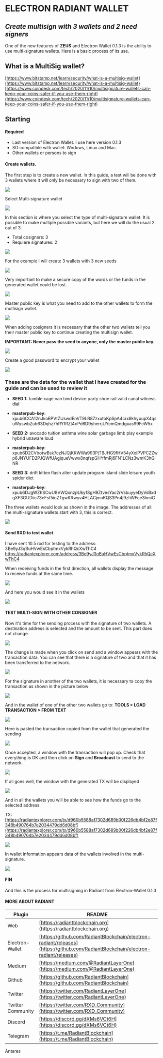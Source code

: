 # ELECTRON RADIANT WALLET
## _Create multisign with 3 wallets and 2 need signers_

One of the new features of **ZEUS** and Electron Wallet 0.1.3 is the ability to use multi-signature wallets. Here is a basic process of its use.

## What is a MultiSig wallet? 
[https://www.bitstamp.net/learn/security/what-is-a-multisig-wallet](https://www.bitstamp.net/learn/security/what-is-a-multisig-wallet)
[https://www.coindesk.com/tech/2020/11/10/multisignature-wallets-can-keep-your-coins-safer-if-you-use-them-right](https://www.coindesk.com/tech/2020/11/10/multisignature-wallets-can-keep-your-coins-safer-if-you-use-them-right)


## Starting

#### Required
* Last version of Electron Wallet. I use  here version 0.1.3
* SO compatible with wallet: Wndows, Linux and Mac.
* Other wallets or persons to sign

#### Create wallets.
The first step is to create a new wallet. In this guide, a test will be done with 3 wallets where it will only be necessary to sign with two of them.

![](https://github.com/Antares-RXD/Radiant-Guides/blob/main/Create-multisign-wallet/img/01-create-wallet.png?raw=true)

Select Multi-signature wallet

![](https://github.com/Antares-RXD/Radiant-Guides/blob/main/Create-multisign-wallet/img/02-select-multisign-wallet.png?raw=true)

In this section is where you select the type of multi-signature wallet. It is possible to make multiple possible variants, but here we will do the usual 2 out of 3.

- Total cosigners: 3
- Requiere signatures: 2
 
![](https://github.com/Antares-RXD/Radiant-Guides/blob/main/Create-multisign-wallet/img/03-select-number-cosigners-and-signatures.png?raw=true)

For the example I will create 3 wallets with 3 new seeds

![](https://github.com/Antares-RXD/Radiant-Guides/blob/main/Create-multisign-wallet/img/04-new-seed-restore-or-priv-key.png?raw=true)

Very important to make a secure copy of the words or the funds in the generated wallet could be lost.

![](https://github.com/Antares-RXD/Radiant-Guides/blob/main/Create-multisign-wallet/img/05-new-seed.png?raw=true)

Master public key is what you need to add to the other wallets to form the multisign wallet.

![](https://github.com/Antares-RXD/Radiant-Guides/blob/main/Create-multisign-wallet/img/06-master-pub-key.png?raw=true)

When adding cosigners it is necessary that the other two wallets tell you their master public key to continue creating the multisign wallet. 

**IMPORTANT: Never pass the seed to anyone, only the master public key.**

![](https://github.com/Antares-RXD/Radiant-Guides/blob/main/Create-multisign-wallet/img/07-add-other-cosigner-master-pub-key.png?raw=true)

Create a good password to encrypt your wallet

![](https://github.com/Antares-RXD/Radiant-Guides/blob/main/Create-multisign-wallet/img/08-password-wallet.png?raw=true)

### These are the data for the wallet that I have created for the guide and can be used to review it

- **SEED 1:** tumble cage van bind device party shoe rail valid canal witness dial
- **masterpub-key:** xpub6CCA12nJkoBPVtZUswdEnVT9LR87zxutoKpSpA4crx9khyuupX4qsuWyswbZub63Dqhz7hRYfRZt4oPd6D9yherrjUYcmQmdguas99FcW5x
 
- **SEED 2:** avocado tuition asthma wine solar garbage limb play example hybrid unaware loud
- **masterpub-key:** xpub6D2CVbotwBsk7czNJQjKKWWa993PjTBJHG9fHV54yXoiPVPCZZwp6JNYUFD2PJQWfUAgjqueVwwx8nqfspGHYfmRj6FN1LCNz3wmK3hGiNR
 
- **SEED 3:** drift kitten flash alter update program island slide leisure youth spider diet
- **masterpub-key:** xpub6DJgWZhSCwU8VWQxnzpUky18gH9ZtvesYac2rVsbuyyeDyVsBxdgXF3GUDiic73eFsf5ioZTgwKRwyv4HLACjmnKQS3Pn4j9zhWFce3hmiG

The three wallets would look as shown in the image. The addresses of all the multi-signature wallets start with 3, this is correct.

![](https://github.com/Antares-RXD/Radiant-Guides/blob/main/Create-multisign-wallet/img/09-same-address-all-wallets.png?raw=true)

#### Send RXD to test wallet

I have sent 10.5 rxd for testing to the address: 3Be9yJ3qBuHVwEsCbptmxVykRhQcXwThC4
https://radiantexplorer.com/address/3Be9yJ3qBuHVwEsCbptmxVykRhQcXwThC4

When receiving funds in the first direction, all wallets display the message to receive funds at the same time.

![](https://github.com/Antares-RXD/Radiant-Guides/blob/main/Create-multisign-wallet/img/10-all-wallets-recive-same-time.png?raw=true)

And here you would see it in the wallets

![](https://github.com/Antares-RXD/Radiant-Guides/blob/main/Create-multisign-wallet/img/11-all-wallets-recive-same-time.png?raw=true)

#### TEST MULTI-SIGN WITH OTHER CONSIGNER

Now it's time for the sending process with the signature of two wallets. A destination address is selected and the amount to be sent. This part does not change.

![](https://github.com/Antares-RXD/Radiant-Guides/blob/main/Create-multisign-wallet/img/12-send-with-one-wallet.png?raw=true)

The change is made when you click on send and a window appears with the transaction data. You can see that there is a signature of two and that it has been transferred to the network.

![](https://github.com/Antares-RXD/Radiant-Guides/blob/main/Create-multisign-wallet/img/13-transaction-broadcast.png?raw=true)

For the signature in another of the two wallets, it is necessary to copy the transaction as shown in the picture below

![](https://github.com/Antares-RXD/Radiant-Guides/blob/main/Create-multisign-wallet/img/14-copy-tx-to-other-signer.png?raw=true)

And in the wallet of one of the other two wallets go to: **TOOLS > LOAD TRANSACTION > FROM TEXT**

![](https://github.com/Antares-RXD/Radiant-Guides/blob/main/Create-multisign-wallet/img/15-past-tx-in-other-wallet.png?raw=true)

Here is pasted the transaction copied from the wallet that generated the sending

![](https://github.com/Antares-RXD/Radiant-Guides/blob/main/Create-multisign-wallet/img/16-load-tx-in-other-wallet.png?raw=true)

Once accepted, a window with the transaction will pop up. Check that everything is OK and then click on **Sign** and **Broadcast** to send to the network.

![](https://github.com/Antares-RXD/Radiant-Guides/blob/main/Create-multisign-wallet/img/17-sign-and-broadcast-transaction.png?raw=true)

If all goes well, the window with the generated TX will be displayed

![](https://github.com/Antares-RXD/Radiant-Guides/blob/main/Create-multisign-wallet/img/18-payment-sent.png?raw=true)

And in all the wallets you will be able to see how the funds go to the selected address.

TX: [https://radiantexplorer.com/tx/d960b5588af7302d689b00f226db4bf2e87f348b490764b7e2034479dd6d08bf](https://radiantexplorer.com/tx/d960b5588af7302d689b00f226db4bf2e87f348b490764b7e2034479dd6d08bf)

![](https://github.com/Antares-RXD/Radiant-Guides/blob/main/Create-multisign-wallet/img/19-tx-final-all-wallets.png?raw=true)

In wallet information appears data of the wallets involved in the multi-signature.

![](https://github.com/Antares-RXD/Radiant-Guides/blob/main/Create-multisign-wallet/img/20-info-all-wallets.png?raw=true)

#### FIN
And this is the process for multisigning in Radiant from Electron-Wallet 0.1.3

#### MORE ABOUT RADIANT

| Plugin | README |
| ------ | ------ |
| Web | [https://radiantblockchain.org](https://radiantblockchain.org) |
| Electron-Wallet | [https://github.com/RadiantBlockchain/electron-radiant/releases](https://github.com/RadiantBlockchain/electron-radiant/releases) |
| Medium | [https://medium.com/@RadiantLayerOne](https://medium.com/@RadiantLayerOne) |
| Github | [https://github.com/RadiantBlockchain](https://github.com/RadiantBlockchain) |
| Twitter | [https://twitter.com/RadiantLayerOne](https://twitter.com/RadiantLayerOne) |
| Twitter Community | [https://twitter.com/RXD_Community](https://twitter.com/RXD_Community) |
| Discord | [https://discord.gg/dXMs6VCt6H](https://discord.gg/dXMs6VCt6H) |
| Telegram | [https://t.me/RadiantBlockchain](https://t.me/RadiantBlockchain) |

Antares
